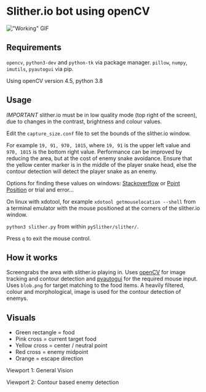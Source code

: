 # Slither.io bot using openCV

!["Working" GIF](currentprogress.gif)

## Requirements

`opencv`, `python3-dev` and `python-tk` via package manager. `pillow`, `numpy`, `imutils`, `pyautogui` via pip. 

Using openCV version 4.5, python 3.8

## Usage
_IMPORTANT_ slither.io must be in low quality mode (top right of the screen), due to changes in the contrast, brightness and colour values.

Edit the `capture_size.conf` file to set the bounds of the slither.io window.

For example `19, 91, 970, 1015`, where `19, 91` is the upper left value and `970, 1015` is the bottom right value. Performance can be improved by reducing the area, but at the cost of enemy snake avoidance. Ensure that the yellow center marker is in the middle of the player snake head, else the contour detection will detect the player snake as an enemy.

Options for finding these values on windows: [Stackoverflow](https://superuser.com/questions/85822/utilities-for-finding-x-y-screen-coordinates) or [Point Position](https://www.snapfiles.com/get/pointpos.html) or trial and error...

On linux with xdotool, for example `xdotool getmouselocation --shell` from a terminal emulator with the mouse positioned at the corners of the slither.io window.

`python3 slither.py` from within `pySlither/slither/`.

Press `q` to exit the mouse control.

## How it works

Screengrabs the area with slither.io playing in. Uses [openCV](https://opencv.org/) for image tracking and contour detection and [pyautogui](https://pyautogui.readthedocs.io/en/latest/) for the required mouse input.
Uses `blob.png` for target matching to the food items. A heavily filtered,
colour and morphological, image is used for the contour detection of enemys.

## Visuals

- Green rectangle = food
- Pink cross = current target food
- Yellow cross = center / neutral point
- Red cross = enemy midpoint
- Orange = escape direction

Viewport 1: General Vision

Viewport 2: Contour based enemy detection
